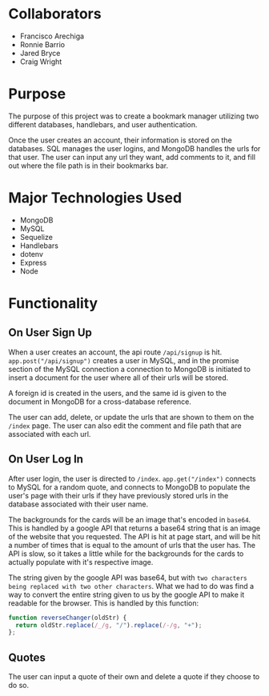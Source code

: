 # **Collaborators**

* Francisco Arechiga
* Ronnie Barrio
* Jared Bryce
* Craig Wright

# **Purpose**

The purpose of this project was to create a bookmark manager utilizing two different databases, handlebars, and user authentication. 

Once the user creates an account, their information is stored on the databases. SQL manages the user logins, and MongoDB handles the urls for that user. The user can input any url they want, add comments to it, and fill out where the file path is in their bookmarks bar.

# **Major Technologies Used**

* MongoDB
* MySQL
* Sequelize
* Handlebars
* dotenv
* Express
* Node

# **Functionality**

## **On User Sign Up**

When a user creates an account, the api route `/api/signup` is hit. `app.post("/api/signup")` creates a user in MySQL, and in the promise section of the MySQL connection a connection to MongoDB is initiated to insert a document for the user where all of their urls will be stored.

A foreign id is created in the users, and the same id is given to the document in MongoDB for a cross-database reference. 

The user can add, delete, or update the urls that are shown to them on the `/index` page. The user can also edit the comment and file path that are associated with each url.

## **On User Log In**

After user login, the user is directed to `/index`. `app.get("/index")` connects to MySQL for a random quote, and connects to MongoDB to populate the user's page with their urls if they have previously stored urls in the database associated with their user name.

The backgrounds for the cards will be an image that's encoded in `base64`. This is handled by a google API that returns a base64 string that is an image of the website that you requested. The API is hit at page start, and will be hit a number of times that is equal to the amount of urls that the user has. The API is slow, so it takes a little while for the backgrounds for the cards to actually populate with it's respective image. 

The string given by the google API was base64, but with `two characters being replaced with two other characters`. What we had to do was find a way to convert the entire string given to us by the google API to make it readable for the browser. This is handled by this function:

```javascript
function reverseChanger(oldStr) {
  return oldStr.replace(/_/g, "/").replace(/-/g, "+");
};
```

## **Quotes**

The user can input a quote of their own and delete a quote if they choose to do so. 

